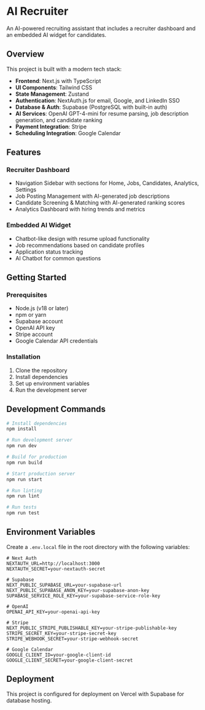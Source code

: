 # AI Recruiter

An AI-powered recruiting assistant that includes a recruiter dashboard and an embedded AI widget for candidates.

## Overview

This project is built with a modern tech stack:
- **Frontend**: Next.js with TypeScript
- **UI Components**: Tailwind CSS
- **State Management**: Zustand
- **Authentication**: NextAuth.js for email, Google, and LinkedIn SSO
- **Database & Auth**: Supabase (PostgreSQL with built-in auth)
- **AI Services**: OpenAI GPT-4-mini for resume parsing, job description generation, and candidate ranking
- **Payment Integration**: Stripe
- **Scheduling Integration**: Google Calendar

## Features

### Recruiter Dashboard
- Navigation Sidebar with sections for Home, Jobs, Candidates, Analytics, Settings
- Job Posting Management with AI-generated job descriptions
- Candidate Screening & Matching with AI-generated ranking scores
- Analytics Dashboard with hiring trends and metrics

### Embedded AI Widget
- Chatbot-like design with resume upload functionality
- Job recommendations based on candidate profiles
- Application status tracking
- AI Chatbot for common questions

## Getting Started

### Prerequisites
- Node.js (v18 or later)
- npm or yarn
- Supabase account
- OpenAI API key
- Stripe account
- Google Calendar API credentials

### Installation

1. Clone the repository
2. Install dependencies
3. Set up environment variables
4. Run the development server

## Development Commands

```bash
# Install dependencies
npm install

# Run development server
npm run dev

# Build for production
npm run build

# Start production server
npm run start

# Run linting
npm run lint

# Run tests
npm run test
```

## Environment Variables

Create a `.env.local` file in the root directory with the following variables:

```
# Next Auth
NEXTAUTH_URL=http://localhost:3000
NEXTAUTH_SECRET=your-nextauth-secret

# Supabase
NEXT_PUBLIC_SUPABASE_URL=your-supabase-url
NEXT_PUBLIC_SUPABASE_ANON_KEY=your-supabase-anon-key
SUPABASE_SERVICE_ROLE_KEY=your-supabase-service-role-key

# OpenAI
OPENAI_API_KEY=your-openai-api-key

# Stripe
NEXT_PUBLIC_STRIPE_PUBLISHABLE_KEY=your-stripe-publishable-key
STRIPE_SECRET_KEY=your-stripe-secret-key
STRIPE_WEBHOOK_SECRET=your-stripe-webhook-secret

# Google Calendar
GOOGLE_CLIENT_ID=your-google-client-id
GOOGLE_CLIENT_SECRET=your-google-client-secret
```

## Deployment

This project is configured for deployment on Vercel with Supabase for database hosting.
